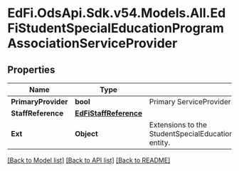 # EdFi.OdsApi.Sdk.v54.Models.All.EdFiStudentSpecialEducationProgramAssociationServiceProvider

## Properties

Name | Type | Description | Notes
------------ | ------------- | ------------- | -------------
**PrimaryProvider** | **bool** | Primary ServiceProvider. | [optional] 
**StaffReference** | [**EdFiStaffReference**](EdFiStaffReference.md) |  | 
**Ext** | **Object** | Extensions to the StudentSpecialEducationProgramAssociationServiceProvider entity. | [optional] 

[[Back to Model list]](../README.md#documentation-for-models) [[Back to API list]](../README.md#documentation-for-api-endpoints) [[Back to README]](../README.md)

